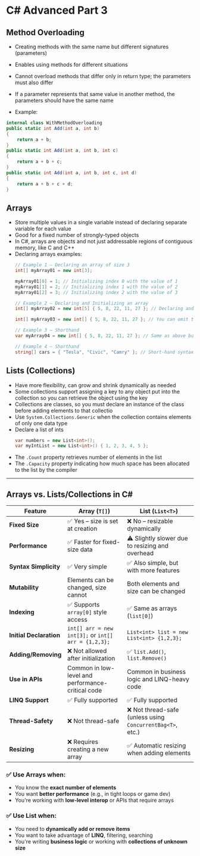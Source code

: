 # C# Advanced Part 3

## Method Overloading

- Creating methods with the same name but different signatures (parameters)
- Enables using methods for different situations
- Cannot overload methods that differ only in return type; the parameters must also differ
- If a parameter represents that same value in another method, the parameters should have the same name

- Example:
```csharp
internal class WithMethodOverloading
public static int Add(int a, int b)
{
	return a + b;
}
public static int Add(int a, int b, int c)
{
	return a + b + c;
}
public static int Add(int a, int b, int c, int d)
{
	return a + b + c + d;
}
```

## Arrays
- Store multiple values in a single variable instead of declaring separate variable for each value
- Good for a fixed number of strongly-typed objects
- In C#, arrays are objects and not just addressable regions of contiguous memory, like C and C++
- Declaring arrays examples:
    ```csharp
    // Example 1 – Declaring an array of size 3
    int[] myArray01 = new int[3];

    myArray01[0] = 1; // Initializing index 0 with the value of 1
    myArray01[1] = 2; // Initializing index 1 with the value of 2
    myArray01[2] = 3; // Initializing index 2 with the value of 3

    // Example 2 – Declaring and Initializing an array
    int[] myArray02 = new int[5] { 5, 8, 22, 11, 27 }; // Declaring and initializing the array at creation

    int[] myArray03 = new int[] { 5, 8, 22, 11, 27 }; // You can omit the "[5]" if you initialize right away

    // Example 3 – Shorthand
    var myArray04 = new int[] { 5, 8, 22, 11, 27 }; // Same as above but using var (inferred typing)

    // Example 4 – Shorthand
    string[] cars = { "Tesla", "Civic", "Camry" }; // Short-hand syntax
    ```

## Lists (Collections)
- Have more flexibility, can grow and shrink dynamically as needed
- Some collections support assigning a key to any object put into the collection so you can retrieve the object using the key
- Collections are classes, so you must declare an instance of the class before adding elements to that collectio
- Use ```System.Collections.Generic``` when the collection contains elements of only one data type
- Declare a list of ints
    ```csharp
    var numbers = new List<int>();
    var myIntList = new List<int>() { 1, 2, 3, 4, 5 };
    ```
- The ```.Count``` property retrieves number of elements in the list
- The ```.Capacity``` property indicating how much space has been allocated to the list by the compiler

---

## Arrays vs. Lists/Collections in C#

| Feature | **Array (`T[]`)** | **List (`List<T>`)** |
|--------|------------------|---------------------|
| **Fixed Size** | ✅ Yes – size is set at creation | ❌ No – resizable dynamically |
| **Performance** | ✅ Faster for fixed-size data | ⚠️ Slightly slower due to resizing and overhead |
| **Syntax Simplicity** | ✅ Very simple | ✅ Also simple, but with more features |
| **Mutability** | Elements can be changed, size cannot | Both elements and size can be changed |
| **Indexing** | ✅ Supports `array[0]` style access | ✅ Same as arrays (`list[0]`) |
| **Initial Declaration** | `int[] arr = new int[3];` or `int[] arr = {1,2,3};` | `List<int> list = new List<int> {1,2,3};` |
| **Adding/Removing** | ❌ Not allowed after initialization | ✅ `list.Add()`, `list.Remove()` |
| **Use in APIs** | Common in low-level and performance-critical code | Common in business logic and LINQ-heavy code |
| **LINQ Support** | ✅ Fully supported | ✅ Fully supported |
| **Thread-Safety** | ❌ Not thread-safe | ❌ Not thread-safe (unless using `ConcurrentBag<T>`, etc.) |
| **Resizing** | ❌ Requires creating a new array | ✅ Automatic resizing when adding elements |

### ✅ Use **Arrays** when:
- You know the **exact number of elements**
- You want **better performance** (e.g., in tight loops or game dev)
- You're working with **low-level interop** or APIs that require arrays

### ✅ Use **List<T>** when:
- You need to **dynamically add or remove items**
- You want to take advantage of **LINQ**, filtering, searching
- You're writing **business logic** or working with **collections of unknown size**
